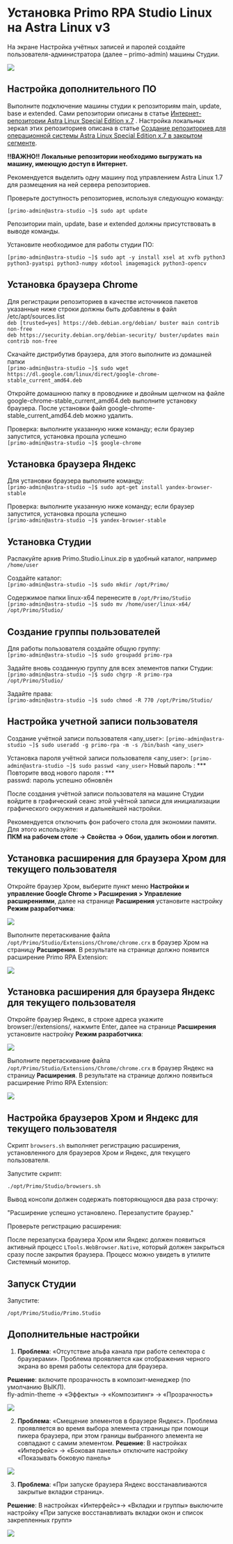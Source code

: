 # Установка Primo RPA Studio Linux на Astra Linux v3

На экране Настройка учётных записей и паролей создайте пользователя-администратора (далее – primo-admin) машины Студии.

![](<../../../.gitbook/assets1/Astra-Linux.png>)

## Настройка дополнительного ПО

Выполните подключение машины студии к репозиториям main, update, base и extended. Сами репозитории описаны в статье [Интернет-репозитории Astra Linux Special Edition x.7](https://wiki.astralinux.ru/pages/viewpage.action?pageId=158598882) . 
Настройка локальных зеркал этих репозиториев описана в статье [Создание репозиториев для операционной системы Astra Linux Special Edition x.7 в закрытом сегменте](https://wiki.astralinux.ru/pages/viewpage.action?pageId=199148426).

**!!ВАЖНО!! Локальные репозитории необходимо выгружать на машину, имеющую доступ в Интернет.**

Рекомендуется выделить одну машину под управлением Astra Linux 1.7 для размещения на ней сервера репозиториев.

Проверьте доступность репозиториев, используя следующую команду:

`[primo-admin@astra-studio ~]$ sudo apt update`

Репозитории main, update, base и extended должны присутствовать в выводе команды.

Установите необходимое для работы студии ПО:

`[primo-admin@astra-studio ~]$ sudo apt -y install xsel at xvfb python3 python3-pyatspi python3-numpy xdotool imagemagick python3-opencv`

## Установка браузера Chrome

Для регистрации репозиториев в качестве источников пакетов указанные ниже строки должны быть добавлены в файл /etc/apt/sources.list     
`deb [trusted=yes] https://deb.debian.org/debian/ buster main contrib non-free`    
`deb https://security.debian.org/debian-security/ buster/updates main contrib non-free`

Скачайте дистрибутив браузера, для этого выполните из домашней папки  
`[primo-admin@astra-studio ~]$ sudo wget https://dl.google.com/linux/direct/google-chrome-stable_current_amd64.deb` 

Откройте домашнюю папку в проводнике и двойным щелчком на файле google-chrome-stable_current_amd64.deb выполните установку браузера. 
После установки файл google-chrome-stable_current_amd64.deb можно удалить.

Проверка: выполните указанную ниже команду; если браузер запустится, установка прошла успешно  
`[primo-admin@astra-studio ~]$ google-chrome`

## Установка браузера Яндекс

Для установки браузера выполните команду:  
`[primo-admin@astra-studio ~]$ sudo apt-get install yandex-browser-stable`

Проверка: выполните указанную ниже команду; если браузер запустится, установка прошла успешно  
`[primo-admin@astra-studio ~]$ yandex-browser-stable`

## Установка Студии

Распакуйте архив Primo.Studio.Linux.zip в удобный каталог, например `/home/user` 

Создайте каталог:  
`[primo-admin@astra-studio ~]$ sudo mkdir /opt/Primo/`  

Содержимое папки linux-x64 перенесите в `/opt/Primo/Studio`  
`[primo-admin@astra-studio ~]$ sudo mv /home/user/linux-x64/ /opt/Primo/Studio/`

## Создание группы пользователей

Для работы пользователя создайте общую группу:  
`[primo-admin@astra-studio ~]$ sudo groupadd primo-rpa`

Задайте вновь созданную группу для всех элементов папки Студии:  
`[primo-admin@astra-studio ~]$ sudo chgrp -R primo-rpa /opt/Primo/Studio/`

Задайте права:  
`[primo-admin@astra-studio ~]$ sudo chmod -R 770 /opt/Primo/Studio/`

## Настройка учетной записи пользователя

Создание учётной записи пользователя <any_user>: 
`[primo-admin@astra-studio ~]$ sudo useradd -g primo-rpa -m -s /bin/bash <any_user>`

Установка пароля учётной записи пользователя <any_user>:
`[primo-admin@astra-studio ~]$ sudo passwd <any_user>`
Новый пароль : ***  
Повторите ввод нового пароля : ***  
passwd: пароль успешно обновлён  

После создания учётной записи пользователя на машине Студии войдите в графический сеанс этой учётной записи для инициализации графического окружения и дальнейшей настройки.

Рекомендуется отключить фон рабочего стола для экономии памяти. Для этого используйте:  
**ПКМ на рабочем столе -> Свойства -> Обои, удалить обои и логотип**.

## Установка расширения для браузера Хром для текущего пользователя
Откройте браузер Хром, выберите пункт меню **Настройки и управление Google Chrome > Расширения > Управление расширениями**, далее на странице **Расширения** установите настройку **Режим разработчика**:

![](<../../../.gitbook/assets1/DeveloperMode.png>)

Выполните перетаскивание файла `/opt/Primo/Studio/Extensions/Chrome/chrome.crx` в браузер Хром на страницу **Расширения**. В результате на странице должно появится расширение Primo RPA Extension:  

![](<../../../.gitbook/assets1/ChromeExtension.png>)

## Установка расширения для браузера Яндекс для текущего пользователя
Откройте браузер Яндекс, в строке адреса укажите browser://extensions/, нажмите Enter, далее на странице **Расширения** установите настройку **Режим разработчика**:

![](<../../../.gitbook/assets1/DeveloperMode.png>)

Выполните перетаскивание файла `/opt/Primo/Studio/Extensions/Chrome/chrome.crx` в браузер Яндекс на страницу **Расширения**. В результате на странице должно появиться расширение Primo RPA Extension:  

![](<../../../.gitbook/assets1/YandexExtension.png>)

## Настройка браузеров Хром и Яндекс для текущего пользователя

Скрипт `browsers.sh` выполняет регистрацию расширения, установленного для браузеров Хром и Яндекс, для текущего пользователя. 

Запустите скрипт: 

`./opt/Primo/Studio/browsers.sh`

Вывод консоли должен содержать повторяющуюся два раза строчку: 

"Расширение успешно установлено. Перезапустите браузер."

Проверьте регистрацию расширения:

После перезапуска браузера Хром или Яндекс должен появиться активный процесс `LTools.WebBrowser.Native`, который должен закрыться сразу после закрытия браузера. Процесс можно увидеть в утилите Системный монитор.

## Запуск Студии

Запустите:

`/opt/Primo/Studio/Primo.Studio`

## Дополнительные настройки

1. **Проблема**: «Отсутствие альфа канала при работе селектора с браузерами». Проблема проявляется как отображения черного экрана во время работы селектора для браузера.

**Решение**: включите прозрачность в композит-менеджер (по умолчанию ВЫКЛ).  
fly-admin-theme -> «Эффекты» -> «Композитинг» -> «Прозрачность»

![](<../../../.gitbook/assets1/AlphaChannel-Setup.png>)

2.	**Проблема**: «Смещение элементов в браузере Яндекс». Проблема проявляется во время выбора элемента страницы при помощи пикера браузера, при этом границы выбранного элемента не совпадают с самим элементом.
**Решение**: В настройках «Интерфейс» -> «Боковая панель» отключите настройку «Показывать боковую панель»

![](<../../../.gitbook/assets1/Problem2.png>)

3. **Проблема**: «При запуске браузера Яндекс восстанавливаются закрытые вкладки страниц».

**Решение**: В настройках «Интерфейс»-> «Вкладки и группы» выключите настройку «При запуске восстанавливать вкладки окон и список закрепленных групп»

![](<../../../.gitbook/assets1/PageRestore.png>)

